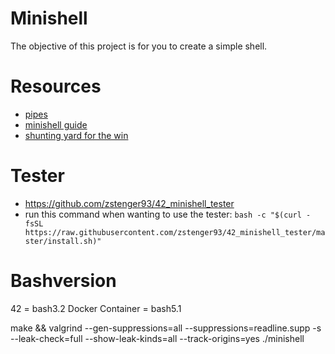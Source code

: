 # Minishell
The objective of this project is for you to create a simple shell.

# Resources
- [pipes](https://reactive.so/post/42-a-comprehensive-guide-to-pipex)
- [minishell guide](https://achrafbelarif.medium.com/42cursus-minishell-29cd25f972e6)
- [shunting yard for the win](https://somethingorotherwhatever.com/shunting-yard-animation/)

# Tester
- https://github.com/zstenger93/42_minishell_tester
- run this command when wanting to use the tester: `bash -c "$(curl -fsSL https://raw.githubusercontent.com/zstenger93/42_minishell_tester/master/install.sh)"` 

# Bashversion
42 = bash3.2
Docker Container = bash5.1

make && valgrind --gen-suppressions=all --suppressions=readline.supp -s --leak-check=full --show-leak-kinds=all --track-origins=yes ./minishell